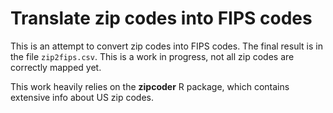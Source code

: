 # Translate zip codes into FIPS codes

This is an attempt to convert zip codes into FIPS codes. The final result is in the file `zip2fips.csv`. This is a work in progress, not all zip codes are correctly mapped yet.

This work heavily relies on the **zipcoder** R package, which contains extensive info about US zip codes.
